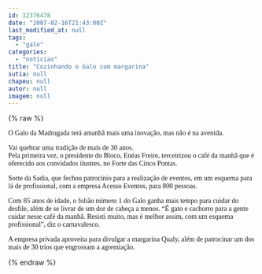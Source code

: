 ```yaml
---
id: 12376478
date: "2007-02-16T21:43:00Z"
last_modified_at: null
tags:
  - "galo"
categories:
  - "noticias"
title: "Cozinhando o Galo com margarina"
sutia: null
chapeu: null
autor: null
imagem: null
---
```

{% raw %}
<p><P><FONT face=Verdana>O Galo da Madrugada terá amanhã mais uma inovação, mas não é na avenida.</FONT></P></p>
<p><P><FONT face=Verdana>Vai quebrar uma tradição de mais de 30 anos.<BR>Pela primeira vez, o presidente do Bloco, Enéas Freire, terceirizou o café da manhã que é oferecido aos convidados ilustres, no Forte das Cinco Pontas.</FONT></P></p>
<p><P><FONT face=Verdana>Sorte da Sadia, que fechou patrocínio para a realização de eventos, em um esquema para lá de profissional, com a empresa Acesso Eventos, para 800 pessoas.</FONT></P></p>
<p><P><FONT face=Verdana>Com 85 anos de idade, o folião número 1 do Galo ganha mais tempo para cuidar do desfile, além de se livrar de um dor de cabeça a menos. “É gato e cachorro para a gente cuidar nesse café da manhã. Resisti muito, mas é melhor assim, com um esquema profissional”, diz o carnavalesco.</FONT></P></p>
<p><P><FONT face=Verdana>A empresa privada aproveita para divulgar a margarina Qualy, além de patrocinar um dos mais de 30 trios que engrossam a agremiação.</P></FONT> </p>
{% endraw %}